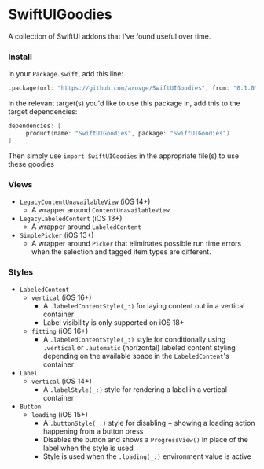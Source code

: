 # SwiftUIGoodies
A collection of SwiftUI addons that I've found useful over time.

### Install

In your `Package.swift`, add this line:

```swift
.package(url: "https://github.com/arovge/SwiftUIGoodies", from: "0.1.0")
```

In the relevant target(s) you'd like to use this package in, add this to the target dependencies:

```swift
dependencies: [
    .product(name: "SwiftUIGoodies", package: "SwiftUIGoodies")
]
```

Then simply use `import SwiftUIGoodies` in the appropriate file(s) to use these goodies

### Views
- `LegacyContentUnavailableView` (iOS 14+)
    - A wrapper around `ContentUnavailableView` 
- `LegacyLabeledContent` (iOS 13+)
    - A wrapper around `LabeledContent` 
- `SimplePicker` (iOS 13+)
    - A wrapper around `Picker` that eliminates possible run time errors when the selection and tagged item types are different.

### Styles
- `LabeledContent`
    - `vertical` (iOS 16+)
        - A `.labeledContentStyle(_:)` for laying content out in a vertical container
        - Label visibility is only supported on iOS 18+
    - `fitting` (iOS 16+)
        - A `.labeledContentStyle(_:)` style for conditionally using `.vertical` or `.automatic` (horizontal) labeled content styling depending on the available space in the `LabeledContent`'s container
- `Label`
    - `vertical` (iOS 14+)
        - A `.labelStyle(_:)` style for rendering a label in a vertical container
- `Button`
    - `loading` (iOS 15+)
        - A `.buttonStyle(_:)` style for disabling + showing a loading action happening from a button press
        - Disables the button and shows a `ProgressView()` in place of the label when the style is used
        - Style is used when the `.loading(_:)` environment value is active
